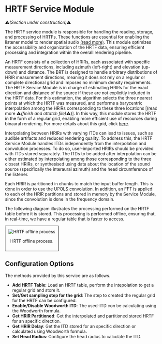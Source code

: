 # HRTF Service Module
:warning:*(Section under construction)*:warning:

The HRTF service module is responsible for handling the reading, storage, and processing of HRTFs. These functions are essential for enabling the listener model to render spatial audio [(read more)](../listener-models/hrtf-models/listener-acoustic-model-hrtf.md). This module optimizes the accessibility and organization of the HRTF data, ensuring efficient processing and integration within the overall rendering pipeline.

An HRTF consists of a collection of HRIRs, each associated with specific measurement directions, including azimuth (left-right) and elevation (up-down) and distance. The BRT is designed to handle arbitrary distributions of HRIR measurement directions, meaning it does not rely on a regular or complete directional grid and imposes no minimum density requirements. The HRTF Service Module is in charge of estimating HRIRs for the exact direction and distance of the source if these are not explicitly included in the HRTF data. For this estimation, the algorithm selects the three nearest points at which the HRTF was measured, and performs a barycentric interpolation among the HRIRs corresponding to these three locations [(read more :warning:*(finish and attatch file)*:warning:)]. In this way, this module stores the HRTF in the form of a regular grid, enabling more efficient use of resources during binaural rendering. For more details about this grid, click [here](../../assets/technical-report/SONICOM_TR3.1_BRT%20REGULAR%20GRID%20DISTRIBUTION%20OF%20POINTS%20IN%20THE%20SPHERE%20USED%20BY%20THE%20BRT.pdf). 


Interpolating between HRIRs with varying ITDs can lead to issues, such as audible artifacts and reduced rendering quality. To address this, the HRTF Service Module handles ITDs independently from the interpolation and convolution processes. To do so, user-imported HRIRs should be provided with ITDs stored separately. The ITDs to be added after interpolation can be either estimated by interpolating among those corresponding to the three closest HRIRs, or synthesised using data about the location of the sound source (specifically the interaural azimuth) and the head circumference of the listener.

Each HRIR is partitioned in chunks to match the input buffer length. This is done in order to use the  [UPOLS convolution](../listener-models/hrtf-models/listener-acoustic-model-hrtf.md). In addition, an FFT is applied to each of the HRIR partitions and stored in memory by the Service Module, since the convolution is done in the frequency domain.

The following diagram illustrates the processing performed on the HRTF table before it is stored. This processing is performed offline, ensuring that, in real-time, we have a regular table that is faster to access.

<div style="border: 1px solid #000; padding: 10px; display: inline-block;">
    <img src="/BRT-Documentation/assets/HRTF_offlineProcess.png" alt="HRTF offline process" style="display: block; margin: 0 auto;">
    <p style="text-align: center;">HRTF offline process.</p>
</div>

## Configuration Options

The methods provided by this service are as follows.

- **Add HRTF Table**: Load an HRTF table, perform the intepolation to get a regular grid and store it.
- **Set/Get sampling step for the grid**: The step to created the regular grid for the HRTF can be configured.
- **Enable/Disable Woodworth ITD**: The used-ITD con be calculating using the Woodworth formula.
- **Get HRIR Partitioned**: Get the interpolated and partitioned stored HRTF for an specific direction.
- **Get HRIR Delay**: Get the ITD stored for an specific direction or calculated using Woodworth formula.
- **Set Head Radius**: Configure the head radius to calculate the ITD.




